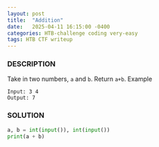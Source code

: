 ```yaml
---
layout: post
title:  "Addition"
date:   2025-04-11 16:15:00 -0400
categories: HTB-challenge coding very-easy
tags: HTB CTF writeup 
---
```


### DESCRIPTION
Take in two numbers, `a` and `b`. Return `a+b`.
Example
```
Input: 3 4
Output: 7
```

### SOLUTION
```python
a, b = int(input()), int(input())
print(a + b)
```
